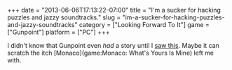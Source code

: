 +++
date = "2013-06-06T17:13:22-07:00"
title = "I'm a sucker for hacking puzzles and jazzy soundtracks."
slug = "im-a-sucker-for-hacking-puzzles-and-jazzy-soundtracks"
category = ["Looking Forward To It"]
game = ["Gunpoint"]
platform = ["PC"]
+++

I didn't know that Gunpoint even <i>had</i> a story until I <a href="http://www.gametrailers.com/reviews/d4va5f/gunpoint-review">saw this</a>.  Maybe it can scratch the itch [Monaco](game:Monaco: What's Yours Is Mine) left me with.
